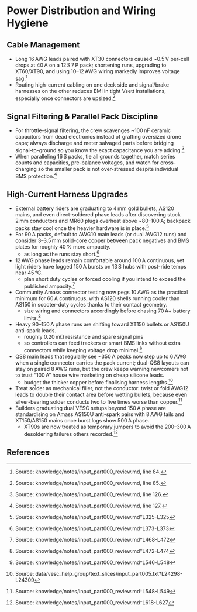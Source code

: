 # Power Distribution and Wiring Hygiene

## Cable Management

- Long 16 AWG leads paired with XT30 connectors caused ~0.5 V per-cell drops at 40 A on a 12 S 7 P pack; shortening runs, upgrading to XT60/XT90, and using 10–12 AWG wiring markedly improves voltage sag.[^long_leads]
- Routing high-current cabling on one deck side and signal/brake harnesses on the other reduces EMI in tight Vsett installations, especially once connectors are upsized.[^emi_routing]

## Signal Filtering & Parallel Pack Discipline

- For throttle-signal filtering, the crew scavenges ~100 nF ceramic capacitors from dead electronics instead of grafting oversized drone caps; always discharge and meter salvaged parts before bridging signal-to-ground so you know the exact capacitance you are adding.[^ceramic_scavenge]
- When paralleling 16 S packs, tie all grounds together, match series counts and capacities, pre-balance voltages, and watch for cross-charging so the smaller pack is not over-stressed despite individual BMS protection.[^parallel_rules]

## High-Current Harness Upgrades

- External battery riders are graduating to 4 mm gold bullets, AS120 mains, and even direct-soldered phase leads after discovering stock 2 mm conductors and MR60 plugs overheat above ~80–100 A; backpack packs stay cool once the heavier hardware is in place.[^1]
- For 90 A packs, default to AWG10 main leads (or dual AWG12 runs) and consider 3–3.5 mm solid-core copper between pack negatives and BMS plates for roughly 40 % more ampacity.
  - as long as the runs stay short.[^2]
- 12 AWG phase leads remain comfortable around 100 A continuous, yet light riders have logged 150 A bursts on 13 S hubs with post-ride temps near 45 °C.
  - plan short duty cycles or forced cooling if you intend to exceed the published ampacity.[^3]
- Community Amass connector testing now pegs 10 AWG as the practical minimum for 60 A continuous, with AS120 shells running cooler than AS150 in scooter-duty cycles thanks to their contact geometry.
  - size wiring and connectors accordingly before chasing 70 A+ battery limits.[^4]
- Heavy 90–150 A phase runs are shifting toward XT150 bullets or AS150U anti-spark leads.
  - roughly 0.20 mΩ resistance and spare signal pins
  - so controllers can feed trackers or smart BMS links without extra connectors while keeping voltage drop minimal.[^5]
- QS8 main leads that regularly see ~350 A peaks now step up to 6 AWG when a single connector carries the pack current; dual-QS8 layouts can stay on paired 8 AWG runs, but the crew keeps warning newcomers not to trust “100 A” house wire marketing on cheap silicone leads.
  - budget the thicker copper before finalising harness lengths.[^qs8_awg]
- Treat solder as mechanical filler, not the conductor: twist or fold AWG12 leads to double their contact area before wetting bullets, because even silver-bearing solder conducts two to five times worse than copper.[^6]
- Builders graduating dual VESC setups beyond 150 A phase are standardising on Amass AS150U anti-spark pairs with 8 AWG tails and XT150/AS150 mains once burst logs show 500 A phase.
  - XT90s are now treated as temporary jumpers to avoid the 200–300 A desoldering failures others recorded.[^7]

[^long_leads]: Source: knowledge/notes/input_part000_review.md, line 84.
[^emi_routing]: Source: knowledge/notes/input_part000_review.md, line 85.
[^ceramic_scavenge]: Source: knowledge/notes/input_part000_review.md, line 126.
[^parallel_rules]: Source: knowledge/notes/input_part000_review.md, line 127.


## References

[^1]: Source: knowledge/notes/input_part000_review.md†L325-L325
[^2]: Source: knowledge/notes/input_part000_review.md†L373-L373
[^3]: Source: knowledge/notes/input_part000_review.md†L468-L472
[^4]: Source: knowledge/notes/input_part000_review.md†L472-L474
[^5]: Source: knowledge/notes/input_part000_review.md†L546-L548
[^6]: Source: knowledge/notes/input_part000_review.md†L548-L549
[^7]: Source: knowledge/notes/input_part000_review.md†L618-L627
[^qs8_awg]: Source: data/vesc_help_group/text_slices/input_part005.txt†L24298-L24309
